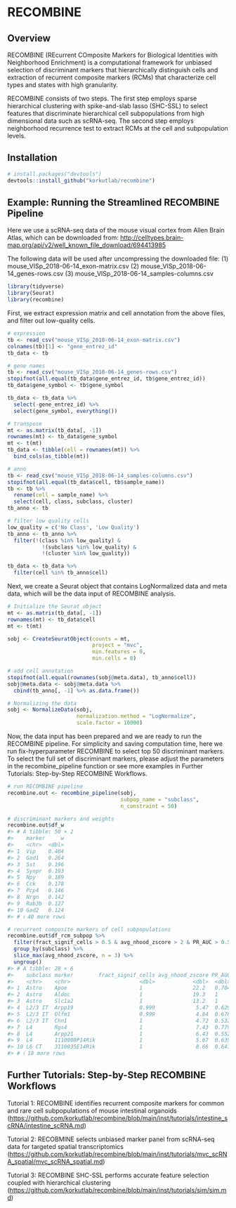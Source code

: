 
<!-- README.md is generated from README.Rmd. Please edit that file -->

# RECOMBINE

## Overview

RECOMBINE (REcurrent COmposite Markers for Biological Identities with
Neighborhood Enrichment) is a computational framework for unbiased
selection of discriminant markers that hierarchically distinguish cells
and extraction of recurrent composite markers (RCMs) that characterize
cell types and states with high granularity.

RECOMBINE consists of two steps. The first step employs sparse
hierarchical clustering with spike-and-slab lasso (SHC-SSL) to select
features that discriminate hierarchical cell subpopulations from high
dimensional data such as scRNA-seq. The second step employs neighborhood
recurrence test to extract RCMs at the cell and subpopulation levels.

## Installation

``` r
# install.packages("devtools")
devtools::install_github("korkutlab/recombine")
```

## Example: Running the Streamlined RECOMBINE Pipeline

Here we use a scRNA-seq data of the mouse visual cortex from Allen Brain
Atlas, which can be downloaded from:
<http://celltypes.brain-map.org/api/v2/well_known_file_download/694413985>

The following data will be used after uncompressing the downloaded file:
(1) mouse_VISp_2018-06-14_exon-matrix.csv (2)
mouse_VISp_2018-06-14_genes-rows.csv (3)
mouse_VISp_2018-06-14_samples-columns.csv

``` r
library(tidyverse)
library(Seurat)
library(recombine)
```

First, we extract expression matrix and cell annotation from the above
files, and filter out low-quality cells.

``` r
# expression
tb <- read_csv("mouse_VISp_2018-06-14_exon-matrix.csv")
colnames(tb)[1] <- "gene_entrez_id"
tb_data <- tb

# gene names
tb <- read_csv("mouse_VISp_2018-06-14_genes-rows.csv")
stopifnot(all.equal(tb_data$gene_entrez_id, tb$gene_entrez_id))
tb_data$gene_symbol <- tb$gene_symbol

tb_data <- tb_data %>%
  select(-gene_entrez_id) %>%
  select(gene_symbol, everything())

# transpose
mt <- as.matrix(tb_data[, -1])
rownames(mt) <- tb_data$gene_symbol
mt <- t(mt)
tb_data <- tibble(cell = rownames(mt)) %>%
  bind_cols(as_tibble(mt))

# anno
tb <- read_csv("mouse_VISp_2018-06-14_samples-columns.csv")
stopifnot(all.equal(tb_data$cell, tb$sample_name))
tb <- tb %>%
  rename(cell = sample_name) %>%
  select(cell, class, subclass, cluster)
tb_anno <- tb

# filter low quality cells
low_quality = c('No Class', 'Low Quality')
tb_anno <- tb_anno %>%
  filter(!(class %in% low_quality) &
           !(subclass %in% low_quality) &
           !(cluster %in% low_quality))

tb_data <- tb_data %>%
  filter(cell %in% tb_anno$cell)
```

Next, we create a Seurat object that contains LogNormalized data and
meta data, which will be the data input of RECOMBINE analysis.

``` r
# Initialize the Seurat object
mt <- as.matrix(tb_data[, -1])
rownames(mt) <- tb_data$cell
mt <- t(mt)

sobj <- CreateSeuratObject(counts = mt,
                           project = "mvc",
                           min.features = 0,
                           min.cells = 0)

# add cell annotation
stopifnot(all.equal(rownames(sobj@meta.data), tb_anno$cell))
sobj@meta.data <- sobj@meta.data %>%
  cbind(tb_anno[, -1] %>% as.data.frame())

# Normalizing the data
sobj <- NormalizeData(sobj, 
                      normalization.method = "LogNormalize", 
                      scale.factor = 10000)
```

Now, the data input has been prepared and we are ready to run the
RECOMBINE pipeline. For simplicity and saving computation time, here we
run fix-hyperparameter RECOMBINE to select top 50 discriminant markers.
To select the full set of discriminant markers, please adjust the
parameters in the recombine_pipeline function or see more examples in
Further Tutorials: Step-by-Step RECOMBINE Workflows.

``` r
# run RECOMBINE pipeline
recombine.out <- recombine_pipeline(sobj, 
                                    subpop_name = "subclass",
                                    n_constraint = 50)

# discriminant markers and weights
recombine.out$df_w
#> # A tibble: 50 × 2
#>    marker     w
#>    <chr>  <dbl>
#> 1  Vip    0.404
#> 2  Gad1   0.264
#> 3  Sst    0.196
#> 4  Synpr  0.193
#> 5  Npy    0.189
#> 6  Cck    0.178
#> 7  Pcp4   0.146
#> 8  Nrgn   0.142
#> 9  Rab3b  0.127
#> 10 Gad2   0.124
#> # ℹ 40 more rows

# recurrent composite markers of cell subpopulations
recombine.out$df_rcm_subpop %>%
  filter(fract_signif_cells > 0.5 & avg_nhood_zscore > 2 & PR_AUC > 0.5) %>%
  group_by(subclass) %>%
  slice_max(avg_nhood_zscore, n = 3) %>%
  ungroup()
#> # A tibble: 28 × 6
#>    subclass marker        fract_signif_cells avg_nhood_zscore PR_AUC ROC_AUC
#>    <chr>    <chr>                      <dbl>            <dbl>  <dbl>   <dbl>
#> 1  Astro    Apoe                       1                22.2   0.704   0.996
#> 2  Astro    Aldoc                      1                19.3   1       1
#> 3  Astro    Slc1a2                     1                13.2   1       1
#> 4  L2/3 IT  Arpp19                     0.999             5.47  0.629   0.950
#> 5  L2/3 IT  Olfm1                      0.999             4.84  0.678   0.951
#> 6  L2/3 IT  Chn1                       1                 4.72  0.532   0.957
#> 7  L4       Rgs4                       1                 7.43  0.779   0.985
#> 8  L4       Arpp21                     1                 6.43  0.552   0.960
#> 9  L4       1110008P14Rik              1                 5.67  0.639   0.943
#> 10 L6 CT    3110035E14Rik              1                 8.66  0.641   0.984
#> # ℹ 18 more rows
```

## Further Tutorials: Step-by-Step RECOMBINE Workflows

Tutorial 1: RECOMBINE identifies recurrent composite markers for common
and rare cell subpopulations of mouse intestinal organoids
(<https://github.com/korkutlab/recombine/blob/main/inst/tutorials/intestine_scRNA/intestine_scRNA.md>)

Tutorial 2: RECOBMINE selects unbiased marker panel from scRNA-seq data
for targeted spatial transcriptomics
(<https://github.com/korkutlab/recombine/blob/main/inst/tutorials/mvc_scRNA_spatial/mvc_scRNA_spatial.md>)

Tutorial 3: RECOMBINE SHC-SSL performs accurate feature selection
coupled with hierarchical clustering
(<https://github.com/korkutlab/recombine/blob/main/inst/tutorials/sim/sim.md>)

<!-- ## Citation -->
<!-- Li X. and Korkut A. (2023) Recurrent composite markers of cell types and states.  -->
